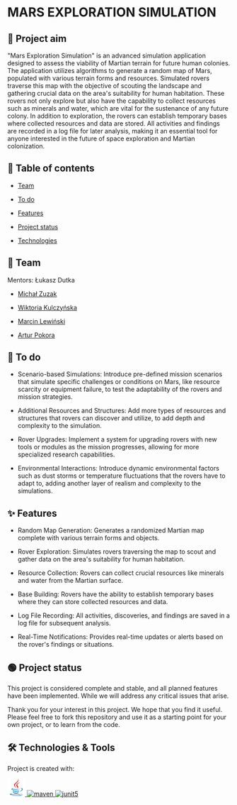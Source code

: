 # MARS EXPLORATION SIMULATION

## 🌟 Project aim

  

"Mars Exploration Simulation" is an advanced simulation application designed to assess the viability of Martian terrain for future human colonies. The application utilizes algorithms to generate a random map of Mars, populated with various terrain forms and resources. Simulated rovers traverse this map with the objective of scouting the landscape and gathering crucial data on the area's suitability for human habitation. These rovers not only explore but also have the capability to collect resources such as minerals and water, which are vital for the sustenance of any future colony. In addition to exploration, the rovers can establish temporary bases where collected resources and data are stored. All activities and findings are recorded in a log file for later analysis, making it an essential tool for anyone interested in the future of space exploration and Martian colonization.

  

## 📖 Table of contents

- [Team](#-team)

- [To do](#-to-do)

- [Features](#-features)

- [Project status](#-project-status)

- [Technologies](#%EF%B8%8F-technologies--tools)


## 👥 Team

  

Mentors: Łukasz Dutka

  

- [Michał Zuzak](https://github.com/michalz18)

- [Wiktoria Kulczyńska](https://github.com/wiktoria75)

- [Marcin Lewiński](https://github.com/marcinlewinski)

- [Artur Pokora](https://github.com/ArtIPok)

  

## 📝 To do

  

- Scenario-based Simulations: Introduce pre-defined mission scenarios that simulate specific challenges or conditions on Mars, like resource scarcity or equipment failure, to test the adaptability of the rovers and mission strategies.

- Additional Resources and Structures: Add more types of resources and structures that rovers can discover and utilize, to add depth and complexity to the simulation.

- Rover Upgrades: Implement a system for upgrading rovers with new tools or modules as the mission progresses, allowing for more specialized research capabilities.

- Environmental Interactions: Introduce dynamic environmental factors such as dust storms or temperature fluctuations that the rovers have to adapt to, adding another layer of realism and complexity to the simulations.

  

## ✨ Features

  

- Random Map Generation: Generates a randomized Martian map complete with various terrain forms and objects.

- Rover Exploration: Simulates rovers traversing the map to scout and gather data on the area's suitability for human habitation.

- Resource Collection: Rovers can collect crucial resources like minerals and water from the Martian surface.

- Base Building: Rovers have the ability to establish temporary bases where they can store collected resources and data.

- Log File Recording: All activities, discoveries, and findings are saved in a log file for subsequent analysis.

- Real-Time Notifications: Provides real-time updates or alerts based on the rover's findings or situations.
  

## 🟢 Project status

  

This project is considered complete and stable, and all planned features have been implemented. While we will address any critical issues that arise.

  

Thank you for your interest in this project. We hope that you find it useful. Please feel free to fork this repository and use it as a starting point for your own project, or to learn from the code.

  

## 🛠️ Technologies & Tools

  

Project is created with:

<a  href="https://www.java.com/"  target="_blank"  rel="noreferrer">  <img  src="https://raw.githubusercontent.com/devicons/devicon/master/icons/java/java-original.svg"  alt="java"  width="40"  height="40"/>  </a> 
<a href="https://maven.apache.org/" target="_blank" rel="noreferrer">  <img src="https://user-images.githubusercontent.com/106514210/249441977-4208f75d-3be8-463a-aac8-40ceb9410fbd.png" alt="maven" width="40" height="40"/> </a>
<a href="https://junit.org/junit5/" target="_blank" rel="noreferrer">
  <img src="https://junit.org/junit5/assets/img/junit5-logo.png" alt="junit5" width="40" height="40"/>
</a>
